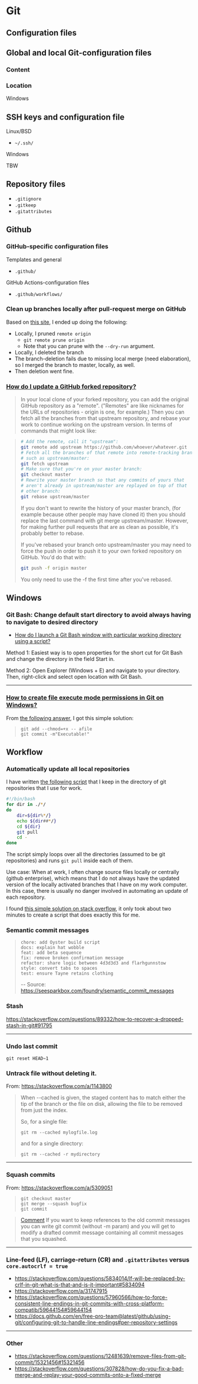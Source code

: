 # Git

## Configuration files

## Global and local Git-configuration files

### Content

### Location

Windows

## SSH keys and configuration file

Linux/BSD

* `~/.ssh/`

Windows

TBW

## Repository files

* `.gitignore`
* `.gitkeep`
* `.gitattributes`

## Github

### GitHub-specific configuration files

Templates and general

* `.github/`

GitHub Actions-configuration files

* `.github/workflows/`


### Clean up branches locally after pull-request merge on GitHub

Based on [this site][clean-local-branches], I ended up doing the following:

* Locally, I pruned `remote origin`
  - `git remote prune origin`
  - Note that you can prune with the `--dry-run` argument.
* Locally, I deleted the branch
* The branch-deletion fails due to missing local merge (need elaboration), so I merged the branch to master, locally, as well.
* Then deletion went fine.

[clean-local-branches]: http://www.fizerkhan.com/blog/posts/Clean-up-your-local-branches-after-merge-and-delete-in-GitHub.html


### [How do I update a GitHub forked repository?](https://stackoverflow.com/questions/7244321/how-do-i-update-a-github-forked-repository)

> In your local clone of your forked repository, you can add the original GitHub repository as a "remote". ("Remotes" are like nicknames for the URLs of repositories - origin is one, for example.) Then you can fetch all the branches from that upstream repository, and rebase your work to continue working on the upstream version. In terms of commands that might look like:

> ```sh
> # Add the remote, call it "upstream":
> git remote add upstream https://github.com/whoever/whatever.git
> # Fetch all the branches of that remote into remote-tracking branches,
> # such as upstream/master:
> git fetch upstream
> # Make sure that you're on your master branch:
> git checkout master
> # Rewrite your master branch so that any commits of yours that
> # aren't already in upstream/master are replayed on top of that
> # other branch:
> git rebase upstream/master
> ```
> 
> If you don't want to rewrite the history of your master branch, (for example because other people may have cloned it) then you should replace the last command with git merge upstream/master. However, for making further pull requests that are as clean as possible, it's probably better to rebase.
> 
> If you've rebased your branch onto upstream/master you may need to force the push in order to push it to your own forked repository on GitHub. You'd do that with:
> 
> ```sh
> git push -f origin master
> ```
> 
> You only need to use the -f the first time after you've rebased.


## Windows

### Git Bash: Change default start directory to avoid always having to navigate to desired directory

*   [How do I launch a Git Bash window with particular working directory using a script?](https://stackoverflow.com/questions/19916670/how-do-i-launch-a-git-bash-window-with-particular-working-directory-using-a-scri)

Method 1: Easiest way is to open properties for the short cut for Git Bash and change the directory in the field Start in.

Method 2: Open Explorer (Windows + E) and navigate to your directory. Then, right-click and select open location with Git Bash.

---

### [How to create file execute mode permissions in Git on Windows?](https://stackoverflow.com/questions/21691202/how-to-create-file-execute-mode-permissions-in-git-on-windows#21694391)

From [the following answer](https://stackoverflow.com/a/38285462), I got this simple solution:

> ```
> git add --chmod=+x -- afile
> git commit -m"Executable!"
> ```

## Workflow

### Automatically update all local repositories

I have written [the following script](assets/git-pull-all.sh) that I keep in the directory of git repositories that I use for work.

```bash
#!/bin/bash
for dir in ./*/
do
    dir=${dir%*/}
    echo ${dir##*/}
    cd ${dir}
    git pull
    cd -
done
```

The script simply loops over all the directories (assumed to be git repositories) and runs `git pull` inside each of them.

Use case: When at work, I often change source files locally or centrally (github enterprise), which means that I do not always have the updated version of the locally activated branches that I have on my work computer. In this case, there is usually no danger involved in automating an update of each repository.

I found [this simple solution on stack overflow](https://stackoverflow.com/questions/2107945/how-to-loop-over-directories-in-linux#2108296), it only took about two minutes to create a script that does exactly this for me.


### Semantic commit messages

> ```
> chore: add Oyster build script
> docs: explain hat wobble
> feat: add beta sequence
> fix: remove broken confirmation message
> refactor: share logic between 4d3d3d3 and flarhgunnstow
> style: convert tabs to spaces
> test: ensure Tayne retains clothing
> ```
> 
> -- Source: https://seesparkbox.com/foundry/semantic_commit_messages

### Stash

https://stackoverflow.com/questions/89332/how-to-recover-a-dropped-stash-in-git#91795

---

### Undo last commit

`git reset HEAD~1`


### Untrack file without deleting it.

From: https://stackoverflow.com/a/1143800

> When --cached is given, the staged content has to match either the tip of the branch or the file on disk, allowing the file to be removed from just the index.
> 
> So, for a single file:
> 
>     git rm --cached mylogfile.log
> 
> and for a single directory:
> 
>     git rm --cached -r mydirectory
> 
> 

---

### Squash commits

From: https://stackoverflow.com/a/5309051

>     git checkout master
>     git merge --squash bugfix
>     git commit

> [Comment][] If you want to keep references to the old commit messages you can write git commit (without -m param) and you will get to modify a drafted commit message containing all commit messages that you squashed.

[Comment]: https://stackoverflow.com/questions/5308816/how-to-use-git-merge-squash#comment26548055_5309051

---

### Line-feed (LF), carriage-return (CR) and `.gitattributes` versus `core.autocrlf = true`

* https://stackoverflow.com/questions/5834014/lf-will-be-replaced-by-crlf-in-git-what-is-that-and-is-it-important#5834094
* https://stackoverflow.com/a/31747915
* https://stackoverflow.com/questions/57960566/how-to-force-consistent-line-endings-in-git-commits-with-cross-platform-compatib/59644154#59644154
* https://docs.github.com/en/free-pro-team@latest/github/using-git/configuring-git-to-handle-line-endings#per-repository-settings

---

### Other

*   https://stackoverflow.com/questions/12481639/remove-files-from-git-commit/15321456#15321456
*   https://stackoverflow.com/questions/307828/how-do-you-fix-a-bad-merge-and-replay-your-good-commits-onto-a-fixed-merge
